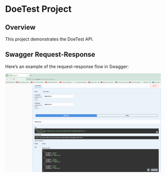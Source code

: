 ﻿# DoeTest Project

## Overview

This project demonstrates the DoeTest API.

## Swagger Request-Response

Here’s an example of the request-response flow in Swagger:

![The request-response in Swagger](images/sw_1.png)